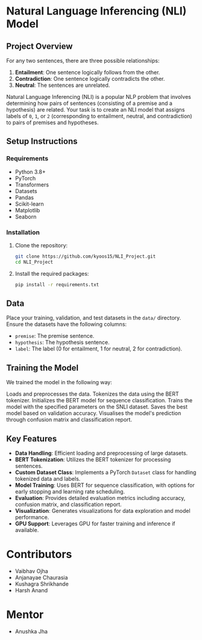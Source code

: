 # Natural Language Inferencing (NLI) Model

## Project Overview

For any two sentences, there are three possible relationships:
1. **Entailment**: One sentence logically follows from the other.
2. **Contradiction**: One sentence logically contradicts the other.
3. **Neutral**: The sentences are unrelated.

Natural Language Inferencing (NLI) is a popular NLP problem that involves determining how pairs of sentences (consisting of a premise and a hypothesis) are related. Your task is to create an NLI model that assigns labels of `0`, `1`, or `2` (corresponding to entailment, neutral, and contradiction) to pairs of premises and hypotheses.

## Setup Instructions

### Requirements

- Python 3.8+
- PyTorch
- Transformers
- Datasets
- Pandas
- Scikit-learn
- Matplotlib
- Seaborn

### Installation

1. Clone the repository:
    ```bash
    git clone https://github.com/kyoos15/NLI_Project.git
    cd NLI_Project
    ```

2. Install the required packages:
    ```bash
    pip install -r requirements.txt
    ```

## Data

Place your training, validation, and test datasets in the `data/` directory. Ensure the datasets have the following columns:
- `premise`: The premise sentence.
- `hypothesis`: The hypothesis sentence.
- `label`: The label (0 for entailment, 1 for neutral, 2 for contradiction).

## Training the Model

We trained the model in the following way:

Loads and preprocesses the data.
Tokenizes the data using the BERT tokenizer.
Initializes the BERT model for sequence classification.
Trains the model with the specified parameters on the SNLI dataset.
Saves the best model based on validation accuracy.
Visualises the model's prediction through confusion matrix and classification report.

## Key Features

- **Data Handling**: Efficient loading and preprocessing of large datasets.
- **BERT Tokenization**: Utilizes the BERT tokenizer for processing sentences.
- **Custom Dataset Class**: Implements a PyTorch `Dataset` class for handling tokenized data and labels.
- **Model Training**: Uses BERT for sequence classification, with options for early stopping and learning rate scheduling.
- **Evaluation**: Provides detailed evaluation metrics including accuracy, confusion matrix, and classification report.
- **Visualization**: Generates visualizations for data exploration and model performance.
- **GPU Support**: Leverages GPU for faster training and inference if available.

# Contributors
* Vaibhav Ojha
* Anjanayae Chaurasia
* Kushagra Shrikhande
* Harsh Anand

# Mentor
* Anushka Jha
